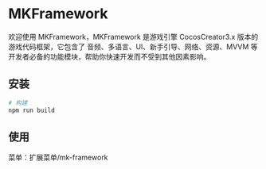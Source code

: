 # MKFramework

欢迎使用 MKFramework，MKFramework 是游戏引擎 CocosCreator3.x 版本的游戏代码框架，它包含了 音频、多语言、UI、新手引导、网络、资源、MVVM 等开发者必备的功能模块，帮助你快速开发而不受到其他因素影响。

## 安装

```bash
# 构建
npm run build
```

## 使用

菜单：扩展菜单/mk-framework
